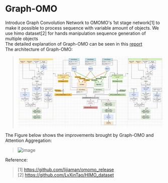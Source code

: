 # Graph-OMO

Introduce Graph Convolution Network to OMOMO's 1st stage network[1] to make it possible to process sequence with variable amount of objects. We use himo dataset[2] for hands manipulation sequence generation of multiple objects  
The detailed explanation of Graph-OMO can be seen in this [report](https://github.com/Hongboooooo/Graph-OMO/blob/main/PracticalReport_Hongbo.pdf)  
The architecture of Graph-OMO: 
>  ![image](https://github.com/Hongboooooo/Graph-OMO/blob/main/GOMO_Pipeline.png)

The Figure below shows the improvements brought by Graph-OMO and Attention Aggregation:  
>  ![image]()

Reference:  
> [1] https://github.com/lijiaman/omomo_release  
> [2] https://github.com/LvXinTao/HIMO_dataset


